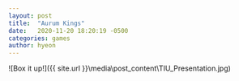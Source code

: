 ```yaml
---
layout: post
title:  "Aurum Kings"
date:   2020-11-20 18:20:19 -0500
categories: games
author: hyeon
---
```


![Box it up!]({{ site.url }}\media\post_content\TIU_Presentation.jpg)